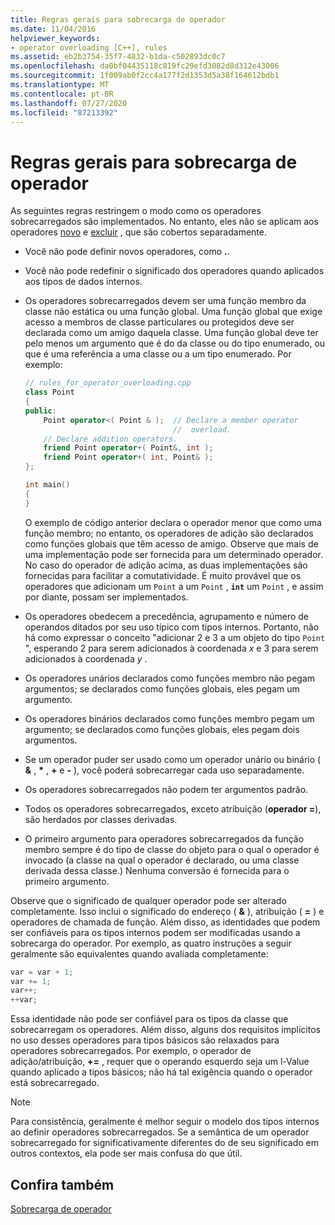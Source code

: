 ```yaml
---
title: Regras gerais para sobrecarga de operador
ms.date: 11/04/2016
helpviewer_keywords:
- operator overloading [C++], rules
ms.assetid: eb2b3754-35f7-4832-b1da-c502893dc0c7
ms.openlocfilehash: da0bf04435118c819fc29efd3082d8d312e43006
ms.sourcegitcommit: 1f009ab0f2cc4a177f2d1353d5a38f164612bdb1
ms.translationtype: MT
ms.contentlocale: pt-BR
ms.lasthandoff: 07/27/2020
ms.locfileid: "87213392"
---
```

# <a name="general-rules-for-operator-overloading"></a>Regras gerais para sobrecarga de operador

As seguintes regras restringem o modo como os operadores sobrecarregados são implementados. No entanto, eles não se aplicam aos operadores [novo](../cpp/new-operator-cpp.md) e [excluir](../cpp/delete-operator-cpp.md) , que são cobertos separadamente.

- Você não pode definir novos operadores, como **.**.

- Você não pode redefinir o significado dos operadores quando aplicados aos tipos de dados internos.

- Os operadores sobrecarregados devem ser uma função membro da classe não estática ou uma função global. Uma função global que exige acesso a membros de classe particulares ou protegidos deve ser declarada como um amigo daquela classe. Uma função global deve ter pelo menos um argumento que é do da classe ou do tipo enumerado, ou que é uma referência a uma classe ou a um tipo enumerado. Por exemplo:

    ```cpp
    // rules_for_operator_overloading.cpp
    class Point
    {
    public:
        Point operator<( Point & );  // Declare a member operator
                                     //  overload.
        // Declare addition operators.
        friend Point operator+( Point&, int );
        friend Point operator+( int, Point& );
    };

    int main()
    {
    }
    ```

   O exemplo de código anterior declara o operador menor que como uma função membro; no entanto, os operadores de adição são declarados como funções globais que têm acesso de amigo. Observe que mais de uma implementação pode ser fornecida para um determinado operador. No caso do operador de adição acima, as duas implementações são fornecidas para facilitar a comutatividade. É muito provável que os operadores que adicionam um `Point` a um `Point` , **`int`** um `Point` , e assim por diante, possam ser implementados.

- Os operadores obedecem a precedência, agrupamento e número de operandos ditados por seu uso típico com tipos internos. Portanto, não há como expressar o conceito "adicionar 2 e 3 a um objeto do tipo `Point` ", esperando 2 para serem adicionados à coordenada *x* e 3 para serem adicionados à coordenada *y* .

- Os operadores unários declarados como funções membro não pegam argumentos; se declarados como funções globais, eles pegam um argumento.

- Os operadores binários declarados como funções membro pegam um argumento; se declarados como funções globais, eles pegam dois argumentos.

- Se um operador puder ser usado como um operador unário ou binário ( __&__ , __*__ , __+__ e __-__ ), você poderá sobrecarregar cada uso separadamente.

- Os operadores sobrecarregados não podem ter argumentos padrão.

- Todos os operadores sobrecarregados, exceto atribuição (**operador =**), são herdados por classes derivadas.

- O primeiro argumento para operadores sobrecarregados da função membro sempre é do tipo de classe do objeto para o qual o operador é invocado (a classe na qual o operador é declarado, ou uma classe derivada dessa classe.) Nenhuma conversão é fornecida para o primeiro argumento.

Observe que o significado de qualquer operador pode ser alterado completamente. Isso inclui o significado do endereço ( **&** ), atribuição ( **=** ) e operadores de chamada de função. Além disso, as identidades que podem ser confiáveis para os tipos internos podem ser modificadas usando a sobrecarga do operador. Por exemplo, as quatro instruções a seguir geralmente são equivalentes quando avaliada completamente:

```cpp
var = var + 1;
var += 1;
var++;
++var;
```

Essa identidade não pode ser confiável para os tipos da classe que sobrecarregam os operadores. Além disso, alguns dos requisitos implícitos no uso desses operadores para tipos básicos são relaxados para operadores sobrecarregados. Por exemplo, o operador de adição/atribuição, **+=** , requer que o operando esquerdo seja um l-Value quando aplicado a tipos básicos; não há tal exigência quando o operador está sobrecarregado.

> [!NOTE]
> Para consistência, geralmente é melhor seguir o modelo dos tipos internos ao definir operadores sobrecarregados. Se a semântica de um operador sobrecarregado for significativamente diferentes do de seu significado em outros contextos, ela pode ser mais confusa do que útil.

## <a name="see-also"></a>Confira também

[Sobrecarga de operador](../cpp/operator-overloading.md)
